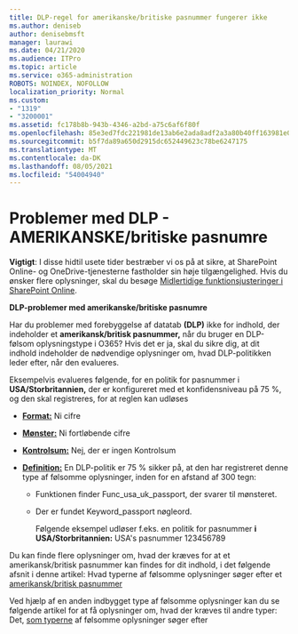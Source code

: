 ```yaml
---
title: DLP-regel for amerikanske/britiske pasnummer fungerer ikke
ms.author: deniseb
author: denisebmsft
manager: laurawi
ms.date: 04/21/2020
ms.audience: ITPro
ms.topic: article
ms.service: o365-administration
ROBOTS: NOINDEX, NOFOLLOW
localization_priority: Normal
ms.custom:
- "1319"
- "3200001"
ms.assetid: fc178b8b-943b-4346-a2bd-a75c6af6f80f
ms.openlocfilehash: 85e3ed7fdc221981de13ab6e2ada8adf2a3a80b40ff163981e047cc4a02a1514
ms.sourcegitcommit: b5f7da89a650d2915dc652449623c78be6247175
ms.translationtype: MT
ms.contentlocale: da-DK
ms.lasthandoff: 08/05/2021
ms.locfileid: "54004940"
---
```

# <a name="problems-with-dlp---usuk-passport-numbers"></a>Problemer med DLP - AMERIKANSKE/britiske pasnumre

**Vigtigt**: I disse hidtil usete tider bestræber vi os på at sikre, at SharePoint Online- og OneDrive-tjenesterne fastholder sin høje tilgængelighed. Hvis du ønsker flere oplysninger, skal du besøge [Midlertidige funktionsjusteringer i SharePoint Online](https://aka.ms/ODSPAdjustments).

**DLP-problemer med amerikanske/britiske pasnumre**

Har du problemer med forebyggelse af datatab **(DLP)** ikke for indhold, der indeholder et **amerikansk/britisk pasnummer,** når du bruger en DLP-følsom oplysningstype i O365? Hvis det er ja, skal du sikre dig, at dit indhold indeholder de nødvendige oplysninger om, hvad DLP-politikken leder efter, når den evalueres.
  
Eksempelvis evalueres følgende, for en politik for pasnummer i **USA/Storbritannien,** der er konfigureret med et konfidensniveau på 75 %, og den skal registreres, for at reglen kan udløses
  
- **[Format:](https://docs.microsoft.com/microsoft-365/compliance/sensitive-information-type-entity-definitions#format-77)** Ni cifre

- **[Mønster:](https://docs.microsoft.com/microsoft-365/compliance/sensitive-information-type-entity-definitions#pattern-77)** Ni fortløbende cifre

- **[Kontrolsum:](https://docs.microsoft.com/microsoft-365/compliance/sensitive-information-type-entity-definitions#checksum-76)** Nej, der er ingen Kontrolsum

- **[Definition:](https://docs.microsoft.com/microsoft-365/compliance/sensitive-information-type-entity-definitions#definition-77)** En DLP-politik er 75 % sikker på, at den har registreret denne type af følsomme oplysninger, inden for en afstand af 300 tegn:

  - Funktionen finder Func_usa_uk_passport, der svarer til mønsteret.

  - Der er fundet Keyword_passport nøgleord.

    Følgende eksempel udløser f.eks. en politik for pasnummer **i USA/Storbritannien:** USA's pasnummer 123456789

Du kan finde flere oplysninger om, hvad der kræves for at et amerikansk/britisk pasnummer kan findes for dit indhold, i det følgende afsnit i denne artikel: Hvad typerne af følsomme oplysninger søger efter et [amerikansk/britisk pasnummer](https://docs.microsoft.com/microsoft-365/compliance/sensitive-information-type-entity-definitions#us--uk-passport-number)
  
Ved hjælp af en anden indbygget type af følsomme oplysninger kan du se følgende artikel for at få oplysninger om, hvad der kræves til andre typer: Det, [som typerne](https://docs.microsoft.com/microsoft-365/compliance/sensitive-information-type-entity-definitions) af følsomme oplysninger søger efter
  